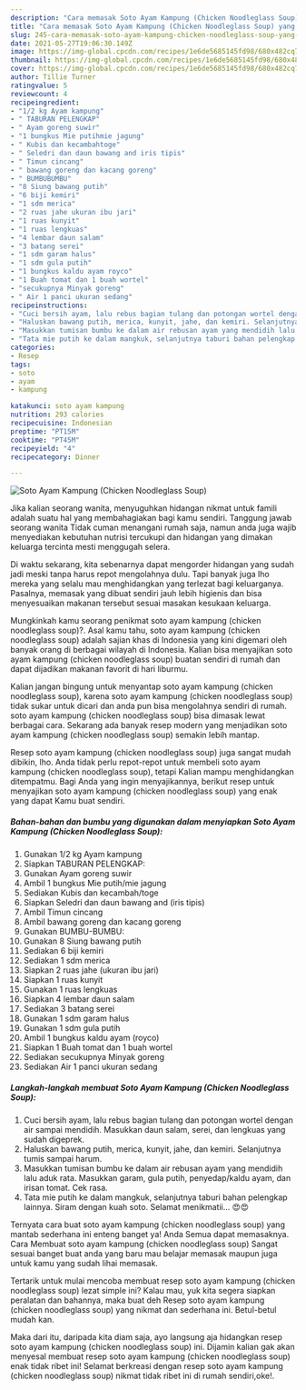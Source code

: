 ```yaml
---
description: "Cara memasak Soto Ayam Kampung (Chicken Noodleglass Soup) yang nikmat Untuk Jualan"
title: "Cara memasak Soto Ayam Kampung (Chicken Noodleglass Soup) yang nikmat Untuk Jualan"
slug: 245-cara-memasak-soto-ayam-kampung-chicken-noodleglass-soup-yang-nikmat-untuk-jualan
date: 2021-05-27T19:06:30.149Z
image: https://img-global.cpcdn.com/recipes/1e6de5685145fd98/680x482cq70/soto-ayam-kampung-chicken-noodleglass-soup-foto-resep-utama.jpg
thumbnail: https://img-global.cpcdn.com/recipes/1e6de5685145fd98/680x482cq70/soto-ayam-kampung-chicken-noodleglass-soup-foto-resep-utama.jpg
cover: https://img-global.cpcdn.com/recipes/1e6de5685145fd98/680x482cq70/soto-ayam-kampung-chicken-noodleglass-soup-foto-resep-utama.jpg
author: Tillie Turner
ratingvalue: 5
reviewcount: 4
recipeingredient:
- "1/2 kg Ayam kampung"
- " TABURAN PELENGKAP"
- " Ayam goreng suwir"
- "1 bungkus Mie putihmie jagung"
- " Kubis dan kecambahtoge"
- " Seledri dan daun bawang and iris tipis"
- " Timun cincang"
- " bawang goreng dan kacang goreng"
- " BUMBUBUMBU"
- "8 Siung bawang putih"
- "6 biji kemiri"
- "1 sdm merica"
- "2 ruas jahe ukuran ibu jari"
- "1 ruas kunyit"
- "1 ruas lengkuas"
- "4 lembar daun salam"
- "3 batang serei"
- "1 sdm garam halus"
- "1 sdm gula putih"
- "1 bungkus kaldu ayam royco"
- "1 Buah tomat dan 1 buah wortel"
- "secukupnya Minyak goreng"
- " Air 1 panci ukuran sedang"
recipeinstructions:
- "Cuci bersih ayam, lalu rebus bagian tulang dan potongan wortel dengan air sampai mendidih. Masukkan daun salam, serei, dan lengkuas yang sudah digeprek."
- "Haluskan bawang putih, merica, kunyit, jahe, dan kemiri. Selanjutnya tumis sampai harum."
- "Masukkan tumisan bumbu ke dalam air rebusan ayam yang mendidih lalu aduk rata. Masukkan garam, gula putih, penyedap/kaldu ayam, dan irisan tomat. Cek rasa."
- "Tata mie putih ke dalam mangkuk, selanjutnya taburi bahan pelengkap lainnya. Siram dengan kuah soto. Selamat menikmatii... 😍😍"
categories:
- Resep
tags:
- soto
- ayam
- kampung

katakunci: soto ayam kampung 
nutrition: 293 calories
recipecuisine: Indonesian
preptime: "PT15M"
cooktime: "PT45M"
recipeyield: "4"
recipecategory: Dinner

---
```



![Soto Ayam Kampung (Chicken Noodleglass Soup)](https://img-global.cpcdn.com/recipes/1e6de5685145fd98/680x482cq70/soto-ayam-kampung-chicken-noodleglass-soup-foto-resep-utama.jpg)

Jika kalian seorang wanita, menyuguhkan hidangan nikmat untuk famili adalah suatu hal yang membahagiakan bagi kamu sendiri. Tanggung jawab seorang  wanita Tidak cuman menangani rumah saja, namun anda juga wajib menyediakan kebutuhan nutrisi tercukupi dan hidangan yang dimakan keluarga tercinta mesti menggugah selera.

Di waktu  sekarang, kita sebenarnya dapat mengorder hidangan yang sudah jadi meski tanpa harus repot mengolahnya dulu. Tapi banyak juga lho mereka yang selalu mau menghidangkan yang terlezat bagi keluarganya. Pasalnya, memasak yang dibuat sendiri jauh lebih higienis dan bisa menyesuaikan makanan tersebut sesuai masakan kesukaan keluarga. 



Mungkinkah kamu seorang penikmat soto ayam kampung (chicken noodleglass soup)?. Asal kamu tahu, soto ayam kampung (chicken noodleglass soup) adalah sajian khas di Indonesia yang kini digemari oleh banyak orang di berbagai wilayah di Indonesia. Kalian bisa menyajikan soto ayam kampung (chicken noodleglass soup) buatan sendiri di rumah dan dapat dijadikan makanan favorit di hari liburmu.

Kalian jangan bingung untuk menyantap soto ayam kampung (chicken noodleglass soup), karena soto ayam kampung (chicken noodleglass soup) tidak sukar untuk dicari dan anda pun bisa mengolahnya sendiri di rumah. soto ayam kampung (chicken noodleglass soup) bisa dimasak lewat berbagai cara. Sekarang ada banyak resep modern yang menjadikan soto ayam kampung (chicken noodleglass soup) semakin lebih mantap.

Resep soto ayam kampung (chicken noodleglass soup) juga sangat mudah dibikin, lho. Anda tidak perlu repot-repot untuk membeli soto ayam kampung (chicken noodleglass soup), tetapi Kalian mampu menghidangkan ditempatmu. Bagi Anda yang ingin menyajikannya, berikut resep untuk menyajikan soto ayam kampung (chicken noodleglass soup) yang enak yang dapat Kamu buat sendiri.

<!--inarticleads1-->

##### Bahan-bahan dan bumbu yang digunakan dalam menyiapkan Soto Ayam Kampung (Chicken Noodleglass Soup):

1. Gunakan 1/2 kg Ayam kampung
1. Siapkan  TABURAN PELENGKAP:
1. Gunakan  Ayam goreng suwir
1. Ambil 1 bungkus Mie putih/mie jagung
1. Sediakan  Kubis dan kecambah/toge
1. Siapkan  Seledri dan daun bawang and (iris tipis)
1. Ambil  Timun cincang
1. Ambil  bawang goreng dan kacang goreng
1. Gunakan  BUMBU-BUMBU:
1. Gunakan 8 Siung bawang putih
1. Sediakan 6 biji kemiri
1. Sediakan 1 sdm merica
1. Siapkan 2 ruas jahe (ukuran ibu jari)
1. Siapkan 1 ruas kunyit
1. Gunakan 1 ruas lengkuas
1. Siapkan 4 lembar daun salam
1. Sediakan 3 batang serei
1. Gunakan 1 sdm garam halus
1. Gunakan 1 sdm gula putih
1. Ambil 1 bungkus kaldu ayam (royco)
1. Siapkan 1 Buah tomat dan 1 buah wortel
1. Sediakan secukupnya Minyak goreng
1. Sediakan  Air 1 panci ukuran sedang




<!--inarticleads2-->

##### Langkah-langkah membuat Soto Ayam Kampung (Chicken Noodleglass Soup):

1. Cuci bersih ayam, lalu rebus bagian tulang dan potongan wortel dengan air sampai mendidih. Masukkan daun salam, serei, dan lengkuas yang sudah digeprek.
1. Haluskan bawang putih, merica, kunyit, jahe, dan kemiri. Selanjutnya tumis sampai harum.
1. Masukkan tumisan bumbu ke dalam air rebusan ayam yang mendidih lalu aduk rata. Masukkan garam, gula putih, penyedap/kaldu ayam, dan irisan tomat. Cek rasa.
1. Tata mie putih ke dalam mangkuk, selanjutnya taburi bahan pelengkap lainnya. Siram dengan kuah soto. Selamat menikmatii... 😍😍




Ternyata cara buat soto ayam kampung (chicken noodleglass soup) yang mantab sederhana ini enteng banget ya! Anda Semua dapat memasaknya. Cara Membuat soto ayam kampung (chicken noodleglass soup) Sangat sesuai banget buat anda yang baru mau belajar memasak maupun juga untuk kamu yang sudah lihai memasak.

Tertarik untuk mulai mencoba membuat resep soto ayam kampung (chicken noodleglass soup) lezat simple ini? Kalau mau, yuk kita segera siapkan peralatan dan bahannya, maka buat deh Resep soto ayam kampung (chicken noodleglass soup) yang nikmat dan sederhana ini. Betul-betul mudah kan. 

Maka dari itu, daripada kita diam saja, ayo langsung aja hidangkan resep soto ayam kampung (chicken noodleglass soup) ini. Dijamin kalian gak akan menyesal membuat resep soto ayam kampung (chicken noodleglass soup) enak tidak ribet ini! Selamat berkreasi dengan resep soto ayam kampung (chicken noodleglass soup) nikmat tidak ribet ini di rumah sendiri,oke!.

